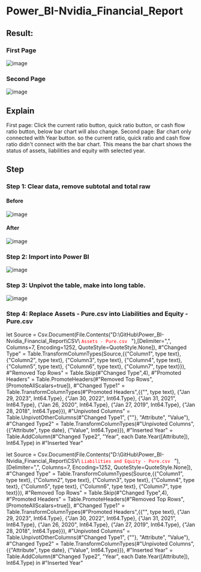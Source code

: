 # Power_BI-Nvidia_Financial_Report

## Result:
### First Page
![image](https://github.com/e19931107/Power_BI-Nvidia_Financial_Report/assets/50692450/4d409aa4-966d-4424-a0f4-e7f2931e4fa0)

### Second Page
![image](https://github.com/e19931107/Power_BI-Nvidia_Financial_Report/assets/50692450/08f810a7-9258-4e69-a26f-24e18ccd542c)

## Explain
First page: Click the current ratio button, quick ratio button, or cash flow ratio button, below bar chart will also change.
Second page: Bar chart only connected with Year button. so the current ratio, quick ratio and cash flow ratio didn't connect with the bar chart.
This means the bar chart shows the status of assets, liabilities and equity with selected year.

## Step
### Step 1: Clear data, remove subtotal and total raw
#### Before
![image](https://github.com/e19931107/Power_BI-Nvidia_Financial_Report/assets/50692450/934d1aab-35dc-4a79-9087-9bc4973ea390)
#### After
![image](https://github.com/e19931107/Power_BI-Nvidia_Financial_Report/assets/50692450/8bbd2c76-6678-48f1-b718-25e373995f44)

### Step 2: Import into Power BI
![image](https://github.com/e19931107/Power_BI-Nvidia_Financial_Report/assets/50692450/7c378a69-2756-4a0b-920a-8ba7d6c650eb)

### Step 3: Unpivot the table, make into long table.
![image](https://github.com/e19931107/Power_BI-Nvidia_Financial_Report/assets/50692450/10b17365-bb7d-487d-8eca-c7a58c39b7f9)

### Step 4: Replace Assets - Pure.csv into Liabilities and Equity - Pure.csv
let
    Source = Csv.Document(File.Contents("D:\GitHub\Power_BI-Nvidia_Financial_Report\CSV\ <code style="color : red">Assets - Pure.csv </code> "),[Delimiter=",", Columns=7, Encoding=1252, QuoteStyle=QuoteStyle.None]),
    #"Changed Type" = Table.TransformColumnTypes(Source,{{"Column1", type text}, {"Column2", type text}, {"Column3", type text}, {"Column4", type text}, {"Column5", type text}, {"Column6", type text}, {"Column7", type text}}),
    #"Removed Top Rows" = Table.Skip(#"Changed Type",4),
    #"Promoted Headers" = Table.PromoteHeaders(#"Removed Top Rows", [PromoteAllScalars=true]),
    #"Changed Type1" = Table.TransformColumnTypes(#"Promoted Headers",{{"", type text}, {"Jan 29, 2023", Int64.Type}, {"Jan 30, 2022", Int64.Type}, {"Jan 31, 2021", Int64.Type}, {"Jan 26, 2020", Int64.Type}, {"Jan 27, 2019", Int64.Type}, {"Jan 28, 2018", Int64.Type}}),
    #"Unpivoted Columns" = Table.UnpivotOtherColumns(#"Changed Type1", {""}, "Attribute", "Value"),
    #"Changed Type2" = Table.TransformColumnTypes(#"Unpivoted Columns",{{"Attribute", type date}, {"Value", Int64.Type}}),
    #"Inserted Year" = Table.AddColumn(#"Changed Type2", "Year", each Date.Year([Attribute]), Int64.Type)
in
    #"Inserted Year"


let
    Source = Csv.Document(File.Contents("D:\GitHub\Power_BI-Nvidia_Financial_Report\CSV\ <code style="color : red">Liabilities and Equity - Pure.csv </code> "),[Delimiter=",", Columns=7, Encoding=1252, QuoteStyle=QuoteStyle.None]),
    #"Changed Type" = Table.TransformColumnTypes(Source,{{"Column1", type text}, {"Column2", type text}, {"Column3", type text}, {"Column4", type text}, {"Column5", type text}, {"Column6", type text}, {"Column7", type text}}),
    #"Removed Top Rows" = Table.Skip(#"Changed Type",4),
    #"Promoted Headers" = Table.PromoteHeaders(#"Removed Top Rows", [PromoteAllScalars=true]),
    #"Changed Type1" = Table.TransformColumnTypes(#"Promoted Headers",{{"", type text}, {"Jan 29, 2023", Int64.Type}, {"Jan 30, 2022", Int64.Type}, {"Jan 31, 2021", Int64.Type}, {"Jan 26, 2020", Int64.Type}, {"Jan 27, 2019", Int64.Type}, {"Jan 28, 2018", Int64.Type}}),
    #"Unpivoted Columns" = Table.UnpivotOtherColumns(#"Changed Type1", {""}, "Attribute", "Value"),
    #"Changed Type2" = Table.TransformColumnTypes(#"Unpivoted Columns",{{"Attribute", type date}, {"Value", Int64.Type}}),
    #"Inserted Year" = Table.AddColumn(#"Changed Type2", "Year", each Date.Year([Attribute]), Int64.Type)
in
    #"Inserted Year"


